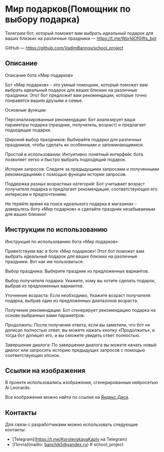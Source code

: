 # Мир подарков(Помощник по выбору подарка)
Телеграм бот, который поможет вам выбрать идеальный подарок для ваших близких на различные праздники — https://t.me/WorldOfGifts_bot

GitHub — https://github.com/VadimBannov/school_project


## Описание
Описание бота «Мир подарков»


Бот «Мир подарков» - это умный помощник, который поможет вам выбрать идеальный подарок для ваших близких на различные праздники. Этот бот предложит вам рекомендации, которые точно понравятся вашим друзьям и семье.


Основные функции:


Персонализированные рекомендации: Бот анализирует ваши параметры подарка (праздник, получатель, возраст) и предлагает подходящие подарки.

Широкий выбор праздников: Выбирайте подарки для различных праздников, чтобы сделать их особенными и запоминающимися.

Простой в использовании: Интуитивно понятный интерфейс бота позволяет легко и быстро выбрать подходящий подарок.

История запросов: Следите за предыдущими запросами и полученными рекомендациями с помощью функции истории запросов.

Поддержка разных возрастных категорий: Бот учитывает возраст получателя подарка и предлагает рекомендации, соответствующие его интересам и предпочтениям.


Не теряйте время на поиск идеального подарка в магазинах - доверьтесь боту «Мир подарков» и сделайте праздник незабываемым для ваших близких!
## Инструкции по использованию
Инструкция по использованию бота «Мир подарков»


Приветствуем вас в боте «Мир подарков»! Этот бот поможет вам выбрать идеальный подарок для ваших близких на различные праздники. Вот как им пользоваться:


Выбор праздника: Выберите праздник из предложенных вариантов.

Выбор получателя подарка: Укажите, кому вы хотите сделать подарок, выбрав из предложенных вариантов.

Уточнение возраста: Если необходимо, Укажите возраст получателя подарка, выбрав один из предложенных диапазонов возраста.

Получение рекомендации: Бот сгенерирует рекомендацию подарка на основе выбранных вами параметров.

Продолжить: После получения ответа, если вы заметили, что бот не дописал полностью ответ, вы можете нажать кнопку «Продолжить», и тогда бот допишет его, и вы сможете увидеть ответ полностью.

Завершение диалога: По завершении диалога вы можете начать новый диалог или запросить историю предыдущих запросов с помощью соответствующих кпонок.
## Ссылки на изображения
В проекте использовались изображения, сгенерированные нейросетью Ai Leonardo.

Все изображения можно найти по ссылке на [Яндекс.Диск](https://disk.yandex.ru/d/-grHCd-vymqdug).

## Контакты
Для связи с разработчиками можно использовать следующие контакты:

- [Telegram](https://t.me/KorolevskayaKaply на Telegram)
- [Почта](mailto: banchik5@yandex.ru)
#   s c h o o l _ p r o j e c t  
 